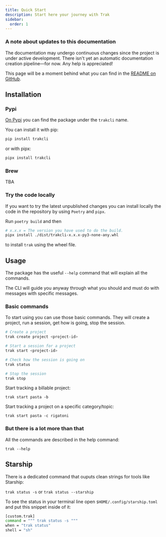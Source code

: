 ```yaml
---
title: Quick Start
description: Start here your journey with Trak
sidebar:
  order: 1
---
```


### A note about updates to this documentation

The documentation may undergo continuous changes since the project is under active development.
There isn't yet an automatic documentation creation pipeline—for now.
Any help is appreciated!

This page will be a moment behind what you can find in the [README on GitHub](https://github.com/lcfd/trak#readme).

## Installation

### Pypi

[On Pypi](https://pypi.org/project/trakcli/) you can find the package under the `trakcli` name.

You can install it with pip:

```bash
pip install trakcli
```

or with pipx:

```bash
pipx install trakcli
```

### Brew

TBA

### Try the code locally

If you want to try the latest unpublished changes you can install locally the code in the repository by using `Poetry` and `pipx`.

Run `poetry build` and then

```bash
# x.x.x = The version you have used to do the build.
pipx install ./dist/trakcli-x.x.x-py3-none-any.whl
```

to install `trak` using the wheel file.

## Usage

The package has the useful `--help` command that will explain all the commands.

The CLI will guide you anyway through what you should and must do with messages with specific messages.

### Basic commands

To start using you can use those basic commands.
They will create a project, run a session, get how is going, stop the session.

```bash
# Create a project
trak create project <project-id>

# Start a session for a project
trak start <project-id>

# Check how the session is going on
trak status

# Stop the session
trak stop
```

Start tracking a billable project:

`trak start pasta -b`

Start tracking a project on a specific category/topic:

`trak start pasta -c rigatoni`

### But there is a lot more than that

All the commands are described in the help command:

`trak --help`

## Starship

There is a dedicated command that ouputs clean strings for tools like Starship:

`trak status -s` or `trak status --starship`

To see the status in your terminal line open `$HOME/.config/starship.toml`
and put this snippet inside of it:

```bash
[custom.trak]
command = """ trak status -s """
when = "trak status"
shell = "sh"
```
